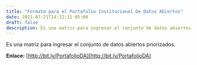 ```yaml
---
title: "Formato para el Portafolio Institucional De Datos Abiertos"
date: 2021-07-21T14:12:11-05:00
draft: false
description: Es una matriz para ingresar el conjunto de datos abiertos priorizados.
---
```


Es una matriz para ingresar el conjunto de datos abiertos priorizados.

**Enlace:** [http://bit.ly/PortafolioDA](http://bit.ly/PortafolioDA)

